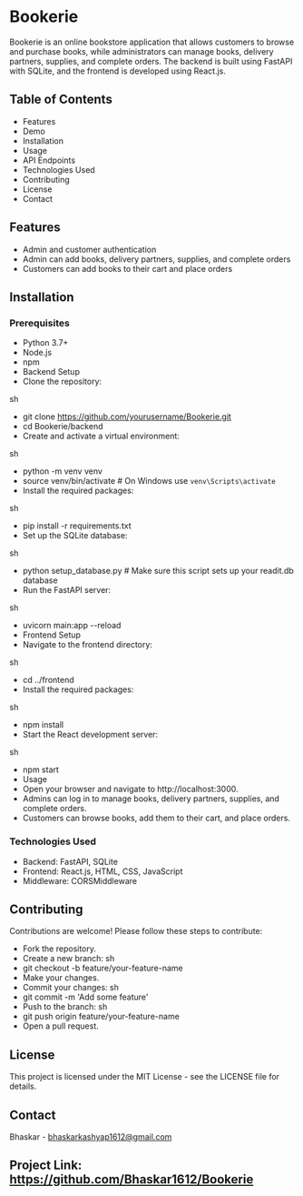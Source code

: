 # Bookerie
Bookerie is an online bookstore application that allows customers to browse and purchase books, while administrators can manage books, delivery partners, supplies, and complete orders. The backend is built using FastAPI with SQLite, and the frontend is developed using React.js.

## Table of Contents
- Features
- Demo
- Installation
- Usage
- API Endpoints
- Technologies Used
- Contributing
- License
- Contact


## Features
- Admin and customer authentication
- Admin can add books, delivery partners, supplies, and complete orders
- Customers can add books to their cart and place orders


## Installation

### Prerequisites
- Python 3.7+
- Node.js
- npm
- Backend Setup
- Clone the repository:

sh
- git clone https://github.com/yourusername/Bookerie.git
- cd Bookerie/backend
- Create and activate a virtual environment:

sh
- python -m venv venv
- source venv/bin/activate   # On Windows use `venv\Scripts\activate`
- Install the required packages:

sh
- pip install -r requirements.txt
- Set up the SQLite database:

sh
- python setup_database.py  # Make sure this script sets up your readit.db database
- Run the FastAPI server:

sh
- uvicorn main:app --reload
- Frontend Setup
- Navigate to the frontend directory:

sh
- cd ../frontend
- Install the required packages:

sh
- npm install
- Start the React development server:

sh
- npm start
- Usage
- Open your browser and navigate to http://localhost:3000.
- Admins can log in to manage books, delivery partners, supplies, and complete orders.
- Customers can browse books, add them to their cart, and place orders.


### Technologies Used
- Backend: FastAPI, SQLite
- Frontend: React.js, HTML, CSS, JavaScript
- Middleware: CORSMiddleware

## Contributing
Contributions are welcome! Please follow these steps to contribute:

- Fork the repository.
- Create a new branch:
sh
- git checkout -b feature/your-feature-name
- Make your changes.
- Commit your changes:
sh
- git commit -m 'Add some feature'
- Push to the branch:
sh
- git push origin feature/your-feature-name
- Open a pull request.

## License
This project is licensed under the MIT License - see the LICENSE file for details.

## Contact
Bhaskar - bhaskarkashyap1612@gmail.com

## Project Link: https://github.com/Bhaskar1612/Bookerie
